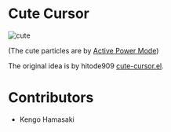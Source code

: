 # Cute Cursor

![cute](https://cloud.githubusercontent.com/assets/85887/25777328/f53fbfa2-328e-11e7-9e36-84232ebb0378.gif)

(The cute particles are by [Active Power Mode](https://atom.io/packages/activate-power-mode))

The original idea is by hitode909 [cute-cursor.el](https://gist.github.com/hitode909/339782).

# Contributors
- Kengo Hamasaki
